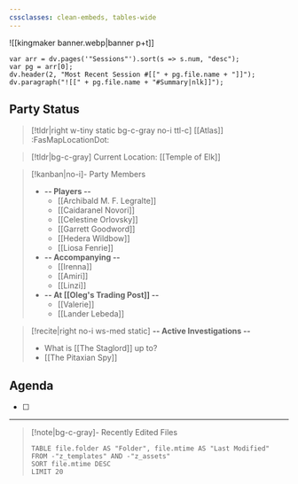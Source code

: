 ```yaml
---
cssclasses: clean-embeds, tables-wide
---
```

![[kingmaker banner.webp|banner p+t]]
```dataviewjs
var arr = dv.pages('"Sessions"').sort(s => s.num, "desc");
var pg = arr[0];
dv.header(2, "Most Recent Session #[[" + pg.file.name + "]]");
dv.paragraph("![[" + pg.file.name + "#Summary|nlk]]");
```

## Party Status
>[!tldr|right w-tiny static bg-c-gray no-i ttl-c] [[Atlas]] :FasMapLocationDot:

>[!tldr|bg-c-gray] Current Location: [[Temple of Elk]]

> [!kanban|no-i]- Party Members
> - **-- Players --**
> 	- [[Archibald M. F. Legralte]]
> 	- [[Caidaranel Novori]]
> 	- [[Celestine Orlovsky]]
> 	- [[Garrett Goodword]]
> 	- [[Hedera Wildbow]]
> 	- [[Liosa Fenrie]]
> - **-- Accompanying --**
> 	- [[Irenna]]
> 	- [[Amiri]]
> 	- [[Linzi]]
> - **-- At [[Oleg's Trading Post]] --**
> 	- [[Valerie]]
> 	- [[Lander Lebeda]]

<p></p>

>[!recite|right no-i  ws-med static] **-- Active Investigations --**
>- What is [[The Staglord]] up to?
>- [[The Pitaxian Spy]]

## Agenda
- [ ] 
---
>[!note|bg-c-gray]- Recently Edited Files
><p></p>
>
>```dataview
>TABLE file.folder AS "Folder", file.mtime AS "Last Modified"
>FROM -"z_templates" AND -"z_assets"
>SORT file.mtime DESC
>LIMIT 20
>```

